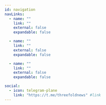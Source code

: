 ```yaml
---
id: navigation
navLinks:
  - name: ""
    link: ""
    external: false
    expandable: false

  - name: ""
    link: ""
    external: false
    expandable: false

  - name: ""
    link: ""
    external: false
    expandable: false

social:
  - icon: telegram-plane
    link: "https://t.me/threefoldnews" #link
---
```


<!--       - title: Future
        path: /future -->

<!--       submenu:
      - title: Solution
        path: /solution

      - title: Participate
        path: /participate

      - title: Token
        path: /token

      - title: Knowledge Base
        path: https://library.threefold.me/info/tfgrid/#/what_is_farming
        external: true -->
